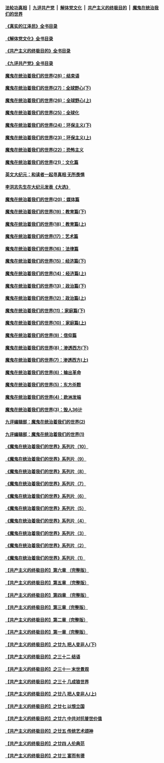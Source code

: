 ####  [法轮功真相](../../../../basic/blob/master/README.md?t=08102001) &nbsp;|&nbsp; [九评共产党](../../../../9ping.md/blob/master/README.md?t=08102001) &nbsp;|&nbsp; [解体党文化](../../../../jtdwh.md/blob/master/README.md?t=08102001)  &nbsp;|&nbsp; [共产主义的终极目的](../../../../gczydzjmd.md/blob/master/README.md?t=08102001) &nbsp;|&nbsp; [魔鬼在统治我们的世界](../../../../mgztzwmdsj.md/blob/master/README.md?t=08102001) 

#### [《真实的江泽民》全书目录](../pages/nsc422/n13721399.md?t=08102001) 

#### [《解体党文化》全书目录](../pages/nsc422/n13721157.md?t=08102001) 

#### [《共产主义的终极目的》全书目录](../pages/nsc422/n13721048.md?t=08102001) 

#### [《九评共产党》全书目录](../pages/nsc422/n13708085.md?t=08102001) 

#### [魔鬼在统治着我们的世界(28)：结束语](../pages/nsc422/n10936246.md?t=08102001) 

#### [魔鬼在统治着我们的世界(27)：全球野心(下)](../pages/nsc422/n10928319.md?t=08102001) 

#### [魔鬼在统治着我们的世界(26)：全球野心(上)](../pages/nsc422/n10900318.md?t=08102001) 

#### [魔鬼在统治着我们的世界(25)：全球化](../pages/nsc422/n10788205.md?t=08102001) 

#### [魔鬼在统治着我们的世界(24)：环保主义(下)](../pages/nsc422/n10695307.md?t=08102001) 

#### [魔鬼在统治着我们的世界(23)：环保主义(上)](../pages/nsc422/n10688613.md?t=08102001) 

#### [魔鬼在统治着我们的世界(22)：恐怖主义](../pages/nsc422/n10614727.md?t=08102001) 

#### [魔鬼在统治着我们的世界(21)：文化篇](../pages/nsc422/n10597706.md?t=08102001) 

#### [英文大纪元：和读者一起寻真相 无所畏惧](../pages/nsc422/n12542027.md?t=08102001) 

#### [李洪志先生在大纪元发表《大选》](../pages/nsc422/n12534746.md?t=08102001) 

#### [魔鬼在统治着我们的世界(20)：媒体篇](../pages/nsc422/n10586579.md?t=08102001) 

#### [魔鬼在统治着我们的世界(19)：教育篇(下)](../pages/nsc422/n10564808.md?t=08102001) 

#### [魔鬼在统治着我们的世界(18)：教育篇(上)](../pages/nsc422/n10526970.md?t=08102001) 

#### [魔鬼在统治着我们的世界(17)：艺术篇](../pages/nsc422/n10499093.md?t=08102001) 

#### [魔鬼在统治着我们的世界(16)：法律篇](../pages/nsc422/n10485969.md?t=08102001) 

#### [魔鬼在统治着我们的世界(15)：经济篇(下)](../pages/nsc422/n10469975.md?t=08102001) 

#### [魔鬼在统治着我们的世界(14)：经济篇(上)](../pages/nsc422/n10457370.md?t=08102001) 

#### [魔鬼在统治着我们的世界(13)：政治篇(下)](../pages/nsc422/n10448270.md?t=08102001) 

#### [魔鬼在统治着我们的世界(12)：政治篇(上)](../pages/nsc422/n10444576.md?t=08102001) 

#### [魔鬼在统治着我们的世界(11)：家庭篇(下)](../pages/nsc422/n10440961.md?t=08102001) 

#### [魔鬼在统治着我们的世界(10)：家庭篇(上)](../pages/nsc422/n10435448.md?t=08102001) 

#### [魔鬼在统治着我们的世界(9)：信仰篇](../pages/nsc422/n10432159.md?t=08102001) 

#### [魔鬼在统治着我们的世界(8)：渗透西方(下)](../pages/nsc422/n10429603.md?t=08102001) 

#### [魔鬼在统治着我们的世界(7)：渗透西方(上)](../pages/nsc422/n10426013.md?t=08102001) 

#### [魔鬼在统治着我们的世界(6)：输出革命](../pages/nsc422/n10421536.md?t=08102001) 

#### [魔鬼在统治着我们的世界(5)：东方杀戮](../pages/nsc422/n10417707.md?t=08102001) 

#### [魔鬼在统治着我们的世界(4)：欧洲发端](../pages/nsc422/n10414890.md?t=08102001) 

#### [魔鬼在统治着我们的世界(3)：毁人36计](../pages/nsc422/n10411583.md?t=08102001) 

#### [九评编辑部：魔鬼在统治着我们的世界(2)](../pages/nsc422/n10410036.md?t=08102001) 

#### [九评编辑部：魔鬼在统治着我们的世界(1)](../pages/nsc422/n10406825.md?t=08102001) 

#### [《魔鬼在统治着我们的世界》系列片（10）](../pages/nsc422/n12292670.md?t=08102001) 

#### [《魔鬼在统治着我们的世界》系列片（9）](../pages/nsc422/n12290859.md?t=08102001) 

#### [《魔鬼在统治着我们的世界》系列片（8）](../pages/nsc422/n12287445.md?t=08102001) 

#### [《魔鬼在统治着我们的世界》系列片（7）](../pages/nsc422/n12283425.md?t=08102001) 

#### [《魔鬼在统治着我们的世界》系列片（6）](../pages/nsc422/n12282314.md?t=08102001) 

#### [《魔鬼在统治着我们的世界》系列片（5）](../pages/nsc422/n12281419.md?t=08102001) 

#### [《魔鬼在统治着我们的世界》系列片（4）](../pages/nsc422/n12274024.md?t=08102001) 

#### [《魔鬼在统治着我们的世界》系列片（3）](../pages/nsc422/n12271322.md?t=08102001) 

#### [《魔鬼在统治着我们的世界》系列片（2）](../pages/nsc422/n12269049.md?t=08102001) 

#### [《魔鬼在统治着我们的世界》系列片（1）](../pages/nsc422/n12267575.md?t=08102001) 

#### [【共产主义的终极目的】第六章 （完整版）](../pages/nsc422/n11428913.md?t=08102001) 

#### [【共产主义的终极目的】第五章 （完整版）](../pages/nsc422/n11428912.md?t=08102001) 

#### [【共产主义的终极目的】第四章 （完整版）](../pages/nsc422/n11428907.md?t=08102001) 

#### [【共产主义的终极目的】第三章（完整版）](../pages/nsc422/n11428848.md?t=08102001) 

#### [【共产主义的终极目的】第二章（完整版）](../pages/nsc422/n11428831.md?t=08102001) 

#### [【共产主义的终极目的】第一章（完整版）](../pages/nsc422/n11417651.md?t=08102001) 

#### [【共产主义的终极目的】之廿九 把人变非人(下)](../pages/nsc422/n11344140.md?t=08102001) 

#### [【共产主义的终极目的】之三十二 结语](../pages/nsc422/n11360535.md?t=08102001) 

#### [【共产主义的终极目的】之三十一 末世景观](../pages/nsc422/n11351129.md?t=08102001) 

#### [【共产主义的终极目的】之三十 几成狼世界](../pages/nsc422/n11348280.md?t=08102001) 

#### [【共产主义的终极目的】之廿八 把人变非人(上)](../pages/nsc422/n11340492.md?t=08102001) 

#### [【共产主义的终极目的】之廿七 以恨立国](../pages/nsc422/n11336944.md?t=08102001) 

#### [【共产主义的终极目的】之廿六 中共对抗普世价值](../pages/nsc422/n11324785.md?t=08102001) 

#### [【共产主义的终极目的】之廿五 传统艺术颂神](../pages/nsc422/n11296396.md?t=08102001) 

#### [【共产主义的终极目的】之廿四 人伦典范](../pages/nsc422/n11296397.md?t=08102001) 

#### [【共产主义的终极目的】之廿三 富而有德](../pages/nsc422/n11283598.md?t=08102001) 

